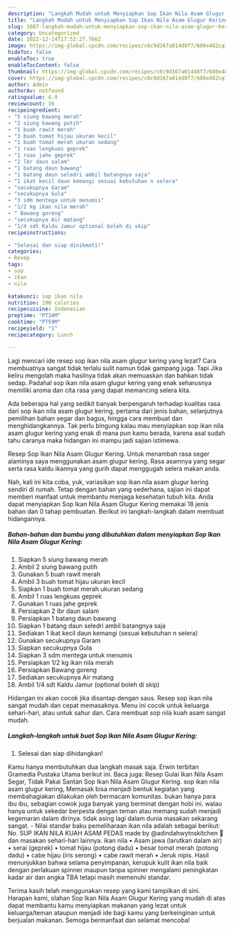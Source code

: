 ```yaml
---
description: "Langkah Mudah untuk Menyiapkan Sop Ikan Nila Asam Glugur Kering, Enak"
title: "Langkah Mudah untuk Menyiapkan Sop Ikan Nila Asam Glugur Kering, Enak"
slug: 1607-langkah-mudah-untuk-menyiapkan-sop-ikan-nila-asam-glugur-kering-enak
category: Uncategorized
date: 2022-12-14T17:52:27.766Z
image: https://img-global.cpcdn.com/recipes/c6c9d167a014d8f7/680x482cq70/sop-ikan-nila-asam-glugur-kering-foto-resep-utama.jpg
hideToc: false
enableToc: true
enableTocContent: false
thumbnail: https://img-global.cpcdn.com/recipes/c6c9d167a014d8f7/680x482cq70/sop-ikan-nila-asam-glugur-kering-foto-resep-utama.jpg
cover: https://img-global.cpcdn.com/recipes/c6c9d167a014d8f7/680x482cq70/sop-ikan-nila-asam-glugur-kering-foto-resep-utama.jpg
author: Admin
authorAv: notfound
ratingvalue: 4.9
reviewcount: 16
recipeingredient:
- "5 siung bawang merah"
- "2 siung bawang putih"
- "5 buah rawit merah"
- "3 buah tomat hijau ukuran kecil"
- "1 buah tomat merah ukuran sedang"
- "1 ruas lengkuas geprek"
- "1 ruas jahe geprek"
- "2 lbr daun salam"
- "1 batang daun bawang"
- "1 batang daun seledri ambil batangnya saja"
- "1 ikat kecil daun kemangi sesuai kebutuhan n selera"
- "secukupnya Garam"
- "secukupnya Gula"
- "3 sdm mentega untuk menumis"
- "1/2 kg ikan nila merah"
- " Bawang goreng"
- "secukupnya Air matang"
- "1/4 sdt Kaldu Jamur optional boleh di skip"
recipeinstructions:

- "Selesai dan siap dinikmati!"
categories:
- Resep
tags:
- sop
- ikan
- nila

katakunci: sop ikan nila 
nutrition: 190 calories
recipecuisine: Indonesian
preptime: "PT34M"
cooktime: "PT59M"
recipeyield: "1"
recipecategory: Lunch

---
```



Lagi mencari ide resep sop ikan nila asam glugur kering yang lezat? Cara membuatnya sangat tidak terlalu sulit namun tidak gampang juga. Tapi Jika keliru mengolah maka hasilnya tidak akan memuaskan dan bahkan tidak sedap. Padahal sop ikan nila asam glugur kering yang enak seharusnya memiliki aroma dan cita rasa yang dapat memancing selera kita.


Ada beberapa hal yang sedikit banyak berpengaruh terhadap kualitas rasa dari sop ikan nila asam glugur kering, pertama dari jenis bahan, selanjutnya pemilihan bahan segar dan bagus, hingga cara membuat dan menghidangkannya. Tak perlu bingung kalau mau menyiapkan sop ikan nila asam glugur kering yang enak di mana pun kamu berada, karena asal sudah tahu caranya maka hidangan ini mampu jadi sajian istimewa.

Resep Sop Ikan Nila Asam Glugur Kering. Untuk menambah rasa seger alaminya saya menggunakan asam glugur kering. Rasa asamnya yang segar serta rasa kaldu ikannya yang gurih dapat menggugah selera makan anda.


Nah, kali ini kita coba, yuk, variasikan sop ikan nila asam glugur kering sendiri di rumah. Tetap dengan bahan yang sederhana, sajian ini dapat memberi manfaat untuk membantu menjaga kesehatan tubuh kita. Anda dapat menyiapkan Sop Ikan Nila Asam Glugur Kering memakai 18 jenis bahan dan 0 tahap pembuatan. Berikut ini langkah-langkah dalam membuat hidangannya.

<!--inarticleads1-->

##### Bahan-bahan dan bumbu yang dibutuhkan dalam menyiapkan Sop Ikan Nila Asam Glugur Kering:

1. Siapkan 5 siung bawang merah
1. Ambil 2 siung bawang putih
1. Gunakan 5 buah rawit merah
1. Ambil 3 buah tomat hijau ukuran kecil
1. Siapkan 1 buah tomat merah ukuran sedang
1. Ambil 1 ruas lengkuas geprek
1. Gunakan 1 ruas jahe geprek
1. Persiapkan 2 lbr daun salam
1. Persiapkan 1 batang daun bawang
1. Siapkan 1 batang daun seledri ambil batangnya saja
1. Sediakan 1 ikat kecil daun kemangi (sesuai kebutuhan n selera)
1. Gunakan secukupnya Garam
1. Siapkan secukupnya Gula
1. Siapkan 3 sdm mentega untuk menumis
1. Persiapkan 1/2 kg ikan nila merah
1. Persiapkan  Bawang goreng
1. Sediakan secukupnya Air matang
1. Ambil 1/4 sdt Kaldu Jamur (optional boleh di skip)


Hidangan ini akan cocok jika disantap dengan saus. Resep sop ikan nila sangat mudah dan cepat memasaknya. Menu ini cocok untuk keluarga sehari-hari, atau untuk sahur dan. Cara membuat sop nila kuah asam sangat mudah. 

<!--inarticleads2-->

##### Langkah-langkah untuk buat Sop Ikan Nila Asam Glugur Kering:


1. Selesai dan siap dihidangkan!

Kamu hanya membutuhkan dua langkah masak saja. Erwin terbitan Gramedia Pustaka Utama berikut ini. Baca juga: Resep Gulai Ikan Nila Asam Segar, Tidak Pakai Santan Sop Ikan Nila Asam Glugur Kering. sop ikan nila asam glugur kering, Memasak bisa menjadi bentuk kegiatan yang membahagiakan dilakukan oleh bermacam komunitas. bukan hanya para ibu ibu, sebagian cowok juga banyak yang berminat dengan hobi ini. walau hanya untuk sekedar berpesta dengan teman atau memang sudah menjadi kegemaran dalam dirinya. tidak asing lagi dalam dunia masakan sekarang sangat. - Nilai standar baku pemeliharaan ikan nila adalah sebagai berikut: No. SUP IKAN NILA KUAH ASAM PEDAS made by @adindahwytnskitchen 🌻 dan masakan sehari-hari lainnya. ikan nila • Asam jawa (larutkan dalam air) • serai (geprek) • tomat hijau (potong dadu) • besar tomat merah (potong dadu) • cabe hijau (iris serong) • cabe rawit merah • Jeruk nipis. Hasil menunjukkan bahwa selama penyimpanan, kerupuk kulit ikan nila baik dengan perlakuan spinner maupun tanpa spinner mengalami peningkatan kadar air dan angka TBA tetapi masih memenuhi standar. 

Terima kasih telah menggunakan resep yang kami tampilkan di sini. Harapan kami, olahan Sop Ikan Nila Asam Glugur Kering yang mudah di atas dapat membantu kamu menyiapkan makanan yang lezat untuk keluarga/teman ataupun menjadi ide bagi kamu yang berkeinginan untuk berjualan makanan. Semoga bermanfaat dan selamat mencoba!
